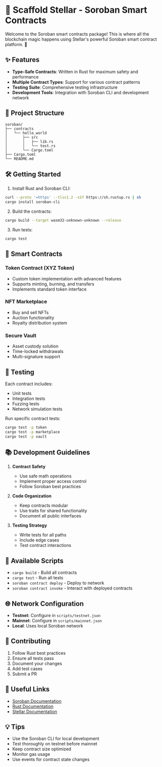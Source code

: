 # 🌌 Scaffold Stellar - Soroban Smart Contracts

Welcome to the Soroban smart contracts package! This is where all the blockchain magic happens using Stellar's powerful Soroban smart contract platform. 🚀

## ✨ Features

- **Type-Safe Contracts**: Written in Rust for maximum safety and performance
- **Multiple Contract Types**: Support for various contract patterns
- **Testing Suite**: Comprehensive testing infrastructure
- **Development Tools**: Integration with Soroban CLI and development network

## 📁 Project Structure
```
soroban/
├── contracts
│   └── hello_world
│       ├── src
│       │   ├── lib.rs
│       │   └── test.rs
│       └── Cargo.toml
├── Cargo.toml
└── README.md
```

## 🛠 Getting Started

1. Install Rust and Soroban CLI:
```bash
curl --proto '=https' --tlsv1.2 -sSf https://sh.rustup.rs | sh
cargo install soroban-cli
```

2. Build the contracts:
```bash
cargo build --target wasm32-unknown-unknown --release
```

3. Run tests:
```bash
cargo test
```

## 🔐 Smart Contracts

### Token Contract (XYZ Token)
- Custom token implementation with advanced features
- Supports minting, burning, and transfers
- Implements standard token interface

### NFT Marketplace
- Buy and sell NFTs
- Auction functionality
- Royalty distribution system

### Secure Vault
- Asset custody solution
- Time-locked withdrawals
- Multi-signature support

## 🧪 Testing

Each contract includes:
- Unit tests
- Integration tests
- Fuzzing tests
- Network simulation tests

Run specific contract tests:
```bash
cargo test -p token
cargo test -p marketplace
cargo test -p vault
```

## 📚 Development Guidelines

1. **Contract Safety**
   - Use safe math operations
   - Implement proper access control
   - Follow Soroban best practices

2. **Code Organization**
   - Keep contracts modular
   - Use traits for shared functionality
   - Document all public interfaces

3. **Testing Strategy**
   - Write tests for all paths
   - Include edge cases
   - Test contract interactions

## 🔧 Available Scripts

- `cargo build` - Build all contracts
- `cargo test` - Run all tests
- `soroban contract deploy` - Deploy to network
- `soroban contract invoke` - Interact with deployed contracts

## 🌐 Network Configuration

- **Testnet**: Configure in `scripts/testnet.json`
- **Mainnet**: Configure in `scripts/mainnet.json`
- **Local**: Uses local Soroban network

## 🤝 Contributing

1. Follow Rust best practices
2. Ensure all tests pass
3. Document your changes
4. Add test cases
5. Submit a PR

## 🔗 Useful Links

- [Soroban Documentation](https://soroban.stellar.org)
- [Rust Documentation](https://doc.rust-lang.org)
- [Stellar Documentation](https://developers.stellar.org)

## 💡 Tips

- Use the Soroban CLI for local development
- Test thoroughly on testnet before mainnet
- Keep contract size optimized
- Monitor gas usage
- Use events for contract state changes